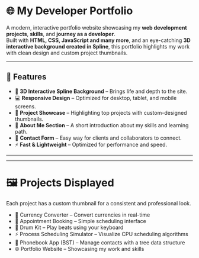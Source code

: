 # 🌐 My Developer Portfolio

A modern, interactive portfolio website showcasing my **web development projects**, **skills**, and **journey as a developer**.  
Built with **HTML, CSS, JavaScript and many more**, and an eye-catching **3D interactive background created in Spline**, this portfolio highlights my work with clean design and custom project thumbnails.

---

## 🚀 Features
- 🎨 **3D Interactive Spline Background** – Brings life and depth to the site.
- 💻 **Responsive Design** – Optimized for desktop, tablet, and mobile screens.
- 📂 **Project Showcase** – Highlighting top projects with custom-designed thumbnails.
- 📜 **About Me Section** – A short introduction about my skills and learning path.
- 📧 **Contact Form** – Easy way for clients and collaborators to connect.
- ⚡ **Fast & Lightweight** – Optimized for performance and speed.

---


---

# 🖼️ Projects Displayed
Each project has a custom thumbnail for a consistent and professional look.

- 💱 Currency Converter – Convert currencies in real-time  
- 📅 Appointment Booking – Simple scheduling interface  
- 🥁 Drum Kit – Play beats using your keyboard  
- ⚡ Process Scheduling Simulator – Visualize CPU scheduling algorithms  
- 📖 Phonebook App (BST) – Manage contacts with a tree data structure  
- 🌐 Portfolio Website – Showcasing my work and skills
